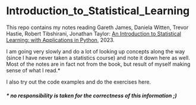# Introduction_to_Statistical_Learning

This repo contains my notes reading Gareth James, Daniela Witten, Trevor Hastie, Robert Tibshirani, Jonathan Taylor: [An Introduction to Statistical Learning: with Applications in Python](https://hastie.su.domains/ISLP/ISLP_website.pdf.download.html), 2023.

I am going very slowly and do a lot of looking up concepts along the way (since I have never taken a statistics course) and note it down here as well. Most of the notes are in fact not from the book, but result of myself making sense of what I read.*

I also try out the code examples and do the exercises here.


##### * no responsibility is taken for the correctness of this information ;)